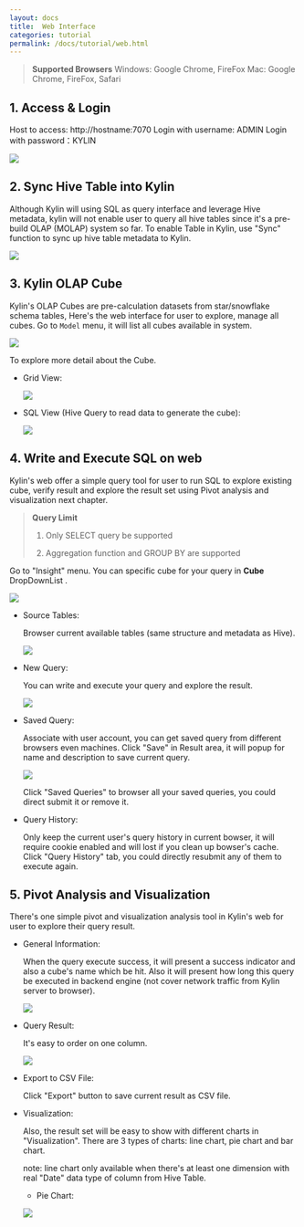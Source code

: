 ```yaml
---
layout: docs
title:  Web Interface
categories: tutorial
permalink: /docs/tutorial/web.html
---
```


> **Supported Browsers**
> Windows: Google Chrome, FireFox
> Mac: Google Chrome, FireFox, Safari

## 1. Access & Login
Host to access: http://hostname:7070
Login with username: ADMIN
Login with password：KYLIN

![](../../images/tutorial/1.5/Kylin-Web-Tutorial/login.png)

## 2. Sync Hive Table into Kylin
Although Kylin will using SQL as query interface and leverage Hive metadata, kylin will not enable user to query all hive tables since it's a pre-build OLAP (MOLAP) system so far. To enable Table in Kylin, use "Sync" function to sync up hive table metadata to Kylin.

![](../../images/tutorial/1.5/Kylin-Web-Tutorial/tables.png)

## 3. Kylin OLAP Cube
Kylin's OLAP Cubes are pre-calculation datasets from star/snowflake schema tables, Here's the web interface for user to explore, manage all cubes. Go to `Model` menu, it will list all cubes available in system.

![](../../images/tutorial/1.5/Kylin-Web-Tutorial/cubes.png)

To explore more detail about the Cube.

* Grid View:

   ![](../../images/tutorial/1.5/Kylin-Web-Tutorial/grid-view.PNG)

* SQL View (Hive Query to read data to generate the cube):

   ![](../../images/tutorial/1.5/Kylin-Web-Tutorial/sql-view.png)

## 4. Write and Execute SQL on web
Kylin's web offer a simple query tool for user to run SQL to explore existing cube, verify result and explore the result set using Pivot analysis and visualization next chapter.

> **Query Limit**
> 
> 1. Only SELECT query be supported
> 
> 2. Aggregation function and GROUP BY are supported

Go to "Insight" menu. You can specific cube for your query in **Cube** DropDownList .

![](../../images/tutorial/Kylin-Web-Tutorial/insight-query-part.png)

* Source Tables:

   Browser current available tables (same structure and metadata as Hive).
  
   ![](../../images/tutorial/1.5/Kylin-Web-Tutorial/query-table.png)

* New Query:

   You can write and execute your query and explore the result.

   ![](../../images/tutorial/1.5/Kylin-Web-Tutorial/query-result.png)

* Saved Query:

   Associate with user account, you can get saved query from different browsers even machines.
   Click "Save" in Result area, it will popup for name and description to save current query.

   ![](../../images/tutorial/1.5/Kylin-Web-Tutorial/save-query.png)

   Click "Saved Queries" to browser all your saved queries, you could direct submit it or remove it.

* Query History:

   Only keep the current user's query history in current bowser, it will require cookie enabled and will lost if you clean up bowser's cache. Click "Query History" tab, you could directly resubmit any of them to execute again.

## 5. Pivot Analysis and Visualization
There's one simple pivot and visualization analysis tool in Kylin's web for user to explore their query result.

* General Information:

   When the query execute success, it will present a success indicator and also a cube's name which be hit. 
   Also it will present how long this query be executed in backend engine (not cover network traffic from Kylin server to browser).

   ![](../../images/tutorial/1.5/Kylin-Web-Tutorial/general.png)

* Query Result:

   It's easy to order on one column.

   ![](../../images/tutorial/1.5/Kylin-Web-Tutorial/results.png)

* Export to CSV File:

   Click "Export" button to save current result as CSV file.

* Visualization:

   Also, the result set will be easy to show with different charts in "Visualization". There are 3 types of charts: line chart, pie chart and bar chart.

   note: line chart only available when there's at least one dimension with real "Date" data type of column from Hive Table.

   * Pie Chart:

   ![](../../images/tutorial/1.5/Kylin-Web-Tutorial/bar-chart.png)

